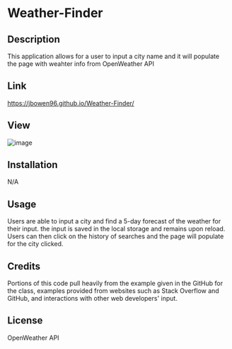 # Weather-Finder

## Description

This application allows for a user to input a city name and it will populate the page with weahter info from OpenWeather API

## Link
https://jbowen96.github.io/Weather-Finder/

## View
![image](https://github.com/JBowen96/Weather-Finder/assets/139276635/1190c975-2f6f-421e-986d-50ebfb7e0f3e)


## Installation

N/A

## Usage

Users are able to input a city and find a 5-day forecast of the weather for their input. the input is saved in the local storage and remains upon reload. Users can then click on the history of searches and the page will populate for the city clicked.

## Credits
Portions of this code pull heavily from the example given in the GitHub for the class, examples provided from websites such as Stack Overflow and GitHub, and interactions with other web developers' input.

## License
OpenWeather API
